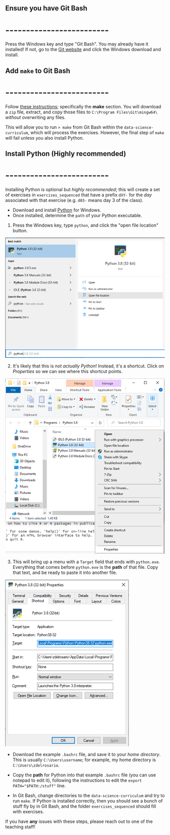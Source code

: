 ## Ensure you have Git Bash
# -------------------------

Press the Windows key and type "Git Bash". You may already have it installed! If not, go to the [Git website](https://git-scm.com/downloads) and click the Windows download and install.

## Add `make` to Git Bash
# -------------------------

Follow [these instructions](https://gist.github.com/evanwill/0207876c3243bbb6863e65ec5dc3f058); specifically the **make** section. You will download a `zip` file, extract, and copy those files to `C:\Program Files\Git\mingw64\` *without* overwriting any files.

This will allow you to run `> make` from Git Bash within the `data-science-curriculum`, which will process the exercises. However, the final step of `make` will fail unless you also install Python.

## Install Python (Highly recommended)
# -------------------------

Installing Python is optional but *highly recommended*; this will create a set of exercises in `exercises_sequenced` that have a prefix `dXY-` for the *day* associated with that exercise (e.g. `d03-` means day 3 of the class).

- Download and install [Python](https://www.python.org/downloads/) for Windows.
- Once installed, determine the `path` of your Python executable.

1. Press the Windows key, type `python`, and click the "open file location" button.

![python location](./images/python-location.png)

2. It's likely that this is *not actually Python*! Instead, it's a shortcut. Click on *Properties* so we can see where this shortcut points.

![python properties](./images/python-properties.png)

3. This will bring up a menu with a `Target` field that ends with `python.exe`. Everything that comes before `python.exe` is the **path** of that file. Copy that text, and be ready to paste it into another file.

![python target](./images/python-target.png)

- Download the example `.bashrc` file, and save it to your *home directory*. This is usually `C:\Users\username`; for example, my home directory is `C:\Users\zdelrosario`.

- Copy the **path** for Python into that example `.bashrc` file (you can use notepad to edit it), following the instructions to edit the `export PATH="$PATH:/stuff"` line.

- In Git Bash, change directories to the `data-science-curriculum` and try to run `make`. If Python is installed correctly, then you should see a bunch of stuff fly by in Git Bash, and the folder `exercises_sequenced` should fill with exercises.

If you have **any** issues with these steps, please reach out to one of the teaching staff!

